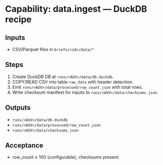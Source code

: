 # Capability: data.ingest — DuckDB recipe

## Inputs

- CSV/Parquet files in `briefs/<id>/data/*`

## Steps

1. Create DuckDB DB at `runs/<AUV>/data/db.duckdb`.
2. COPY/READ CSV into table `raw_data` with header detection.
3. Emit `runs/<AUV>/data/processed/row_count.json` with total rows.
4. Write checksum manifest for inputs to `runs/<AUV>/data/checksums.json`.

## Outputs

- `runs/<AUV>/data/db.duckdb`
- `runs/<AUV>/data/processed/row_count.json`
- `runs/<AUV>/data/checksums.json`

## Acceptance

- row_count ≥ 100 (configurable), checksums present.
